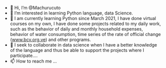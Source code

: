 - 👋 Hi, I’m @Machurucuto
- 👀 I’m interested in learning Python language, data Science.
- 🌱 I am currently learning Python since March 2021, I have done virtual courses on my own, I have done some projects related to my daily work, such as the behavior of daily and monthly household expenses, behavior of water consumption, time series of the rate of official change (www.bcv.org.ve) and other programs.
- 💞️ I seek to collaborate in data science when I have a better knowledge of the language and thus be able to support the projects where I participate....
- 📫 How to reach me ...

<!---
Machurucuto/Machurucuto is a ✨ special ✨ repository because its `README.md` (this file) appears on your GitHub profile.
You can click the Preview link to take a look at your changes.
--->
